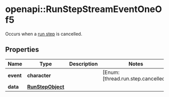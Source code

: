 # openapi::RunStepStreamEventOneOf5

Occurs when a [run step](/docs/api-reference/runs/step-object) is cancelled.

## Properties
Name | Type | Description | Notes
------------ | ------------- | ------------- | -------------
**event** | **character** |  | [Enum: [thread.run.step.cancelled]] 
**data** | [**RunStepObject**](RunStepObject.md) |  | 


